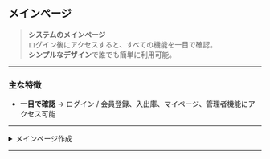 ##  メインページ

> **システムのメインページ**  
> ログイン後にアクセスすると、すべての機能を一目で確認。  
> **シンプルなデザイン**で誰でも簡単に利用可能。  

---

###  主な特徴
- **一目で確認** → ログイン / 会員登録、入出庫、マイページ、管理者機能にアクセス可能  

---

<details>
  <summary> メインページ作成</summary><br>
  <p align="center">
    <img src="https://github.com/jongha8422-sketch/inoutmanager/blob/main/PICTURES/%EB%A9%94%EC%9D%B4%ED%8F%90%EC%9D%B4%EC%A7%80.png" alt="メインページ - 掲示板作成" width="400"/> 
  </p>
  <p align="center"> メインページから直接各機能に移動可能 </p>
</details>

---
